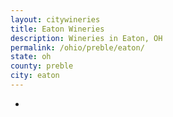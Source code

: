 ```yaml
---
layout: citywineries
title: Eaton Wineries
description: Wineries in Eaton, OH
permalink: /ohio/preble/eaton/
state: oh
county: preble
city: eaton
---
```

-

